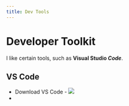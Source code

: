 ```yaml
---
title: Dev Tools
---
```

# Developer Toolkit

I like certain tools, such as **Visual Studio *Code***.

## VS Code

- Download VS Code - ![](./download-vscode.png)
- 